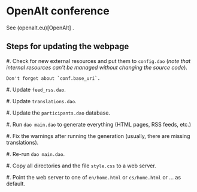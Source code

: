 OpenAlt conference
==================

See (openalt.eu)[OpenAlt] .

Steps for updating the webpage
------------------------------

#. Check for new external resources and put them to `config.dao` (*note that internal resources can't be managed without changing the source code*).

    Don't forget about `conf.base_uri`.

#. Update `feed_rss.dao`.

#. Update `translations.dao`.

#. Update the `participants.dao` database.

#. Run `dao main.dao` to generate everything (HTML pages, RSS feeds, etc.)

#. Fix the warnings after running the generation (usually, there are missing translations).

#. Re-run `dao main.dao`.

#. Copy all directories and the file `style.css` to a web server.

#. Point the web server to one of `en/home.html` or `cs/home.html` or ... as default.
